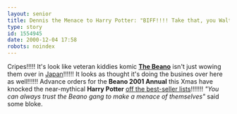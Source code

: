 ```yaml
---
layout: senior
title: Dennis the Menace to Harry Potter: "BIFF!!!! Take that, you Walter look-a-like!!!!!!!
type: story
id: 1554945
date: 2000-12-04 17:58
robots: noindex
---
```

Cripes!!!!! It's look like veteran kiddies komic <a href="http://www.beano.co.uk/"><b>The Beano</b></a> isn't just wowing them over in <a href="http://seniorcitizen.blogspot.com/archives/2000_11_19_seniorcitizen_archive.html#1415427">Japan</a>!!!!!! It looks as thought it's doing the busines over here as well!!!!!! Advance orders for the <b>Beano 2001 Annual</b> this Xmas have knocked the near-mythical <b>Harry Potter</b> <a href="http://www.thescotsman.co.uk/index.cfm?id=TS00202171&amp;d=News&amp;c=front&amp;s=3">off the best-seller lists</a>!!!!!!! <i>"You can always trust the Beano gang to make a menace of themselves"</i> said some bloke.